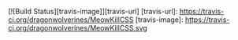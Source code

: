 [![Build Status][travis-image]][travis-url]
[travis-url]: https://travis-ci.org/dragonwolverines/MeowKillCSS
[travis-image]: https://travis-ci.org/dragonwolverines/MeowKillCSS.svg
